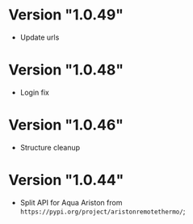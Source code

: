 # Version "1.0.49"
- Update urls

# Version "1.0.48"
- Login fix

# Version "1.0.46"
- Structure cleanup

# Version "1.0.44"
- Split API for Aqua Ariston from `https://pypi.org/project/aristonremotethermo/`;
